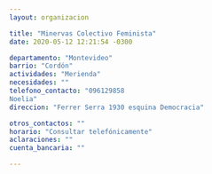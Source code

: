 ```yaml
---
layout: organizacion

title: "Minervas Colectivo Feminista"
date: 2020-05-12 12:21:54 -0300

departamento: "Montevideo"
barrio: "Cordón"
actividades: "Merienda"
necesidades: ""
telefono_contacto: "096129858
Noelia"
direccion: "Ferrer Serra 1930 esquina Democracia"

otros_contactos: ""
horario: "Consultar telefónicamente"
aclaraciones: ""
cuenta_bancaria: ""

---
```

